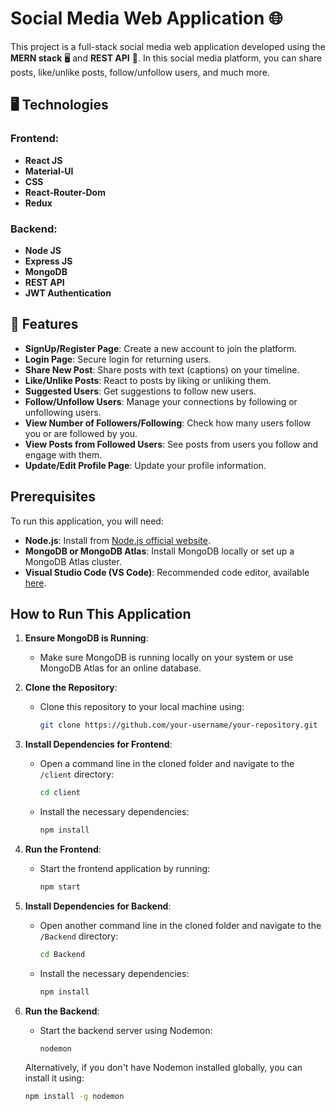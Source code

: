 # Social Media Web Application 🌐

This project is a full-stack social media web application developed using the **MERN stack** 🖥️ and **REST API** 🚀. In this social media platform, you can share posts, like/unlike posts, follow/unfollow users, and much more.

## 🖥️ Technologies

### Frontend:
- **React JS**
- **Material-UI**
- **CSS**
- **React-Router-Dom**
- **Redux**

### Backend:
- **Node JS**
- **Express JS**
- **MongoDB**
- **REST API**
- **JWT Authentication**

## 🚀 Features

- **SignUp/Register Page**: Create a new account to join the platform.
- **Login Page**: Secure login for returning users.
- **Share New Post**: Share posts with text (captions) on your timeline.
- **Like/Unlike Posts**: React to posts by liking or unliking them.
- **Suggested Users**: Get suggestions to follow new users.
- **Follow/Unfollow Users**: Manage your connections by following or unfollowing users.
- **View Number of Followers/Following**: Check how many users follow you or are followed by you.
- **View Posts from Followed Users**: See posts from users you follow and engage with them.
- **Update/Edit Profile Page**: Update your profile information.




## Prerequisites

To run this application, you will need:

- **Node.js**: Install from [Node.js official website](https://nodejs.org/).
- **MongoDB or MongoDB Atlas**: Install MongoDB locally or set up a MongoDB Atlas cluster.
- **Visual Studio Code (VS Code)**: Recommended code editor, available [here](https://code.visualstudio.com/).

## How to Run This Application

1. **Ensure MongoDB is Running**:
   - Make sure MongoDB is running locally on your system or use MongoDB Atlas for an online database.

2. **Clone the Repository**:
   - Clone this repository to your local machine using:
     ```bash
     git clone https://github.com/your-username/your-repository.git
     ```

3. **Install Dependencies for Frontend**:
   - Open a command line in the cloned folder and navigate to the `/client` directory:
     ```bash
     cd client
     ```
   - Install the necessary dependencies:
     ```bash
     npm install
     ```

4. **Run the Frontend**:
   - Start the frontend application by running:
     ```bash
     npm start
     ```

5. **Install Dependencies for Backend**:
   - Open another command line in the cloned folder and navigate to the `/Backend` directory:
     ```bash
     cd Backend
     ```
   - Install the necessary dependencies:
     ```bash
     npm install
     ```

6. **Run the Backend**:
   - Start the backend server using Nodemon:
     ```bash
     nodemon
     ```

   Alternatively, if you don't have Nodemon installed globally, you can install it using:
   ```bash
   npm install -g nodemon

